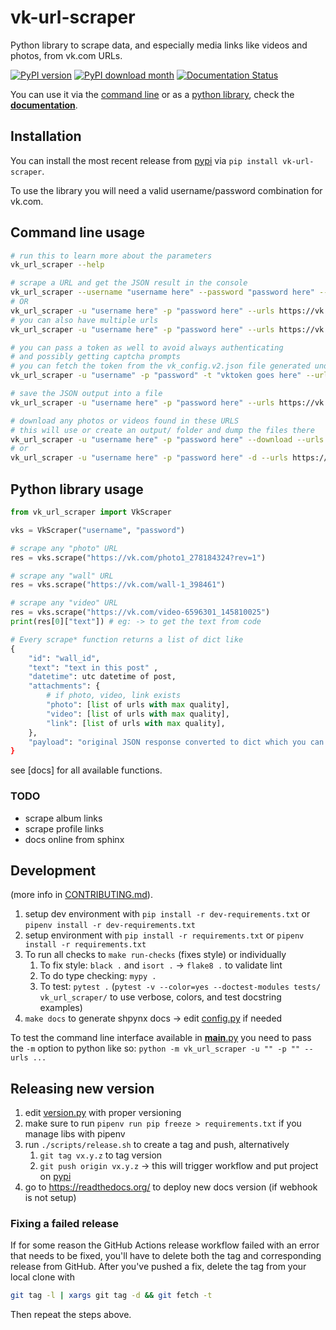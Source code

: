 # vk-url-scraper
Python library to scrape data, and especially media links like videos and photos, from vk.com URLs.


[![PyPI version](https://badge.fury.io/py/vk-url-scraper.svg)](https://badge.fury.io/py/vk-url-scraper)
[![PyPI download month](https://img.shields.io/pypi/dm/vk-url-scraper.svg)](https://pypi.python.org/pypi/vk-url-scraper/)
[![Documentation Status](https://readthedocs.org/projects/vk-url-scraper/badge/?version=latest)](https://vk-url-scraper.readthedocs.io/en/latest/?badge=latest)


You can use it via the [command line](#command-line-usage) or as a [python library](#python-library-usage), check the **[documentation](https://vk-url-scraper.readthedocs.io/en/latest/)**.

## Installation
You can install the most recent release from [pypi](https://pypi.org/project/vk-url-scraper/) via `pip install vk-url-scraper`.

To use the library you will need a valid username/password combination for vk.com. 

## Command line usage
```bash
# run this to learn more about the parameters
vk_url_scraper --help

# scrape a URL and get the JSON result in the console
vk_url_scraper --username "username here" --password "password here" --urls https://vk.com/wall12345_6789
# OR
vk_url_scraper -u "username here" -p "password here" --urls https://vk.com/wall12345_6789
# you can also have multiple urls
vk_url_scraper -u "username here" -p "password here" --urls https://vk.com/wall12345_6789 https://vk.com/photo-12345_6789 https://vk.com/video12345_6789

# you can pass a token as well to avoid always authenticating 
# and possibly getting captcha prompts
# you can fetch the token from the vk_config.v2.json file generated under by searching for "access_token"
vk_url_scraper -u "username" -p "password" -t "vktoken goes here" --urls https://vk.com/wall12345_6789

# save the JSON output into a file
vk_url_scraper -u "username here" -p "password here" --urls https://vk.com/wall12345_6789 > output.json

# download any photos or videos found in these URLS
# this will use or create an output/ folder and dump the files there
vk_url_scraper -u "username here" -p "password here" --download --urls https://vk.com/wall12345_6789
# or
vk_url_scraper -u "username here" -p "password here" -d --urls https://vk.com/wall12345_6789
```

## Python library usage
```python
from vk_url_scraper import VkScraper

vks = VkScraper("username", "password")

# scrape any "photo" URL
res = vks.scrape("https://vk.com/photo1_278184324?rev=1")

# scrape any "wall" URL
res = vks.scrape("https://vk.com/wall-1_398461")

# scrape any "video" URL
res = vks.scrape("https://vk.com/video-6596301_145810025")
print(res[0]["text"]) # eg: -> to get the text from code
```

```python
# Every scrape* function returns a list of dict like
{
	"id": "wall_id",
	"text": "text in this post" ,
	"datetime": utc datetime of post,
	"attachments": {
		# if photo, video, link exists
		"photo": [list of urls with max quality],
		"video": [list of urls with max quality],
		"link": [list of urls with max quality],
	},
	"payload": "original JSON response converted to dict which you can parse for more data
}
```

see [docs] for all available functions. 

### TODO
* scrape album links
* scrape profile links
* docs online from sphinx

## Development
(more info in [CONTRIBUTING.md](CONTRIBUTING.md)).

1. setup dev environment with `pip install -r dev-requirements.txt` or `pipenv install -r dev-requirements.txt`
1. setup environment with `pip install -r requirements.txt` or `pipenv install -r requirements.txt`
2. To run all checks to `make run-checks` (fixes style) or individually
   1. To fix style: `black .` and `isort .` -> `flake8 .` to validate lint
   2. To do type checking: `mypy .`
   3. To test: `pytest .` (`pytest -v --color=yes --doctest-modules tests/ vk_url_scraper/` to use verbose, colors, and test docstring examples)
3. `make docs` to generate shpynx docs -> edit [config.py](docs/source/conf.py) if needed

To test the command line interface available in [__main__.py](__vk_url_scraper/__main__.py) you need to pass the `-m` option to python like so: `python -m vk_url_scraper -u "" -p "" --urls ...`


## Releasing new version
1. edit [version.py](vk_url_scraper/version.py) with proper versioning
2. make sure to run `pipenv run pip freeze > requirements.txt` if you manage libs with pipenv
3. run `./scripts/release.sh` to create a tag and push, alternatively
   1. `git tag vx.y.z` to tag version
   2. `git push origin vx.y.z` -> this will trigger workflow and put project on [pypi](https://pypi.org/project/vk-url-scraper/)
4. go to https://readthedocs.org/ to deploy new docs version (if webhook is not setup)

### Fixing a failed release

If for some reason the GitHub Actions release workflow failed with an error that needs to be fixed, you'll have to delete both the tag and corresponding release from GitHub. After you've pushed a fix, delete the tag from your local clone with

```bash
git tag -l | xargs git tag -d && git fetch -t
```

Then repeat the steps above.
